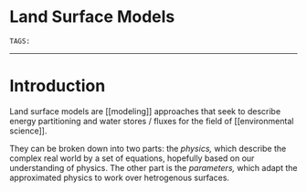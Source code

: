 # Land Surface Models 
`TAGS:` 

---
# Introduction
Land surface models are [[modeling]] approaches that seek to describe energy partitioning and water stores / fluxes for the field of [[environmental science]]. 

They can be broken down into two parts: the *physics,* which describe the complex real world by a set of equations, hopefully based on our understanding of physics. The other part is the *parameters,* which adapt the approximated physics to work over hetrogenous surfaces.